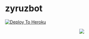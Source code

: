# zyruzbot

[![Deploy To Heroku](https://www.herokucdn.com/deploy/button.svg)](https://heroku.com/deploy?template=https://github.com/Zyruz-ramu/zyruzbot)
<p align="center">
  <a href="https://github.com/Zyruz-ramu/zyruzbot/fork">
    <img src="https://img.shields.io/github/forks/Zyruz-ramu/zyruzbot?label=Fork&style=social">

